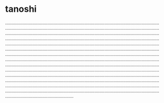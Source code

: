 # tanoshi

...............................................................................................................................................................................................................................................................................................................................................................................................................................................................................................................................................................................................................................................................................................................................................................................................................................................................................................................................................................................................................................................................................................................................................................................................................................................................................................................................................................................................................................................................................................................................................................................................................................................................................................................................................................................................................................................................